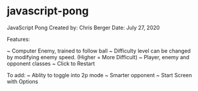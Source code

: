 # javascript-pong

JavaScript Pong
Created by: Chris Berger
Date: July 27, 2020

Features:

~ Computer Enemy, trained to follow ball
  ~ Difficulty level can be changed by modifying enemy speed. (Higher = More Difficult)
~ Player, enemy and opponent classes
~ Click to Restart

To add:
~ Ablity to toggle into 2p mode
~ Smarter opponent
~ Start Screen with Options
